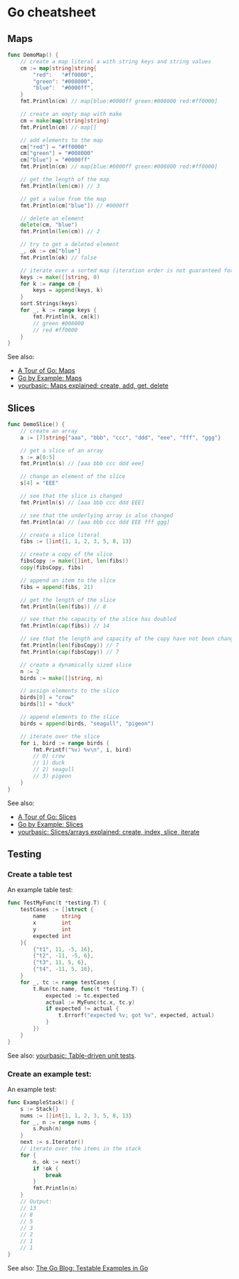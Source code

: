 # Go cheatsheet

## Maps

```go
func DemoMap() {
	// create a map literal a with string keys and string values
	cm := map[string]string{
		"red":   "#ff0000",
		"green": "#008000",
		"blue":  "#0000ff",
	}
	fmt.Println(cm) // map[blue:#0000ff green:#008000 red:#ff0000]

	// create an empty map with make
	cm = make(map[string]string)
	fmt.Println(cm) // map[]

	// add elements to the map
	cm["red"] = "#ff0000"
	cm["green"] = "#008000"
	cm["blue"] = "#0000ff"
	fmt.Println(cm) // map[blue:#0000ff green:#008000 red:#ff0000]

	// get the length of the map
	fmt.Println(len(cm)) // 3

	// get a value from the map
	fmt.Println(cm["blue"]) // #0000ff

	// delete an element
	delete(cm, "blue")
	fmt.Println(len(cm)) // 2

	// try to get a deleted element
	_, ok := cm["blue"]
	fmt.Println(ok) // false

	// iterate over a sorted map (iteration order is not guaranteed for maps)
	keys := make([]string, 0)
	for k := range cm {
		keys = append(keys, k)
	}
	sort.Strings(keys)
	for _, k := range keys {
		fmt.Println(k, cm[k])
		// green #008000
		// red #ff0000
	}
}
```

See also:
* [A Tour of Go: Maps](https://go.dev/tour/moretypes/19)
* [Go by Example: Maps](https://gobyexample.com/maps)
* [yourbasic: Maps explained: create, add, get, delete](https://yourbasic.org/golang/maps-explained/)

## Slices

```go
func DemoSlice() {
	// create an array
	a := [7]string{"aaa", "bbb", "ccc", "ddd", "eee", "fff", "ggg"}

	// get a slice of an array
	s := a[0:5]
	fmt.Println(s) // [aaa bbb ccc ddd eee]

	// change an element of the slice
	s[4] = "EEE"

	// see that the slice is changed
	fmt.Println(s) // [aaa bbb ccc ddd EEE]

	// see that the underlying array is also changed
	fmt.Println(a) // [aaa bbb ccc ddd EEE fff ggg]

	// create a slice literal
	fibs := []int{1, 1, 2, 3, 5, 8, 13}

	// create a copy of the slice
	fibsCopy := make([]int, len(fibs))
	copy(fibsCopy, fibs)

	// append an item to the slice
	fibs = append(fibs, 21)

	// get the length of the slice
	fmt.Println(len(fibs)) // 8

	// see that the capacity of the slice has doubled
	fmt.Println(cap(fibs)) // 14

	// see that the length and capacity of the copy have not been changed
	fmt.Println(len(fibsCopy)) // 7
	fmt.Println(cap(fibsCopy)) // 7

	// create a dynamically sized slice
	n := 2
	birds := make([]string, n)

	// assign elements to the slice
	birds[0] = "crow"
	birds[1] = "duck"

	// append elements to the slice
	birds = append(birds, "seagull", "pigeon")

	// iterate over the slice
	for i, bird := range birds {
		fmt.Printf("%v) %v\n", i, bird)
		// 0) crow
		// 1) duck
		// 2) seagull
		// 3) pigeon
	}
}
```

See also:
* [A Tour of Go: Slices](https://go.dev/tour/moretypes/7)
* [Go by Example: Slices](https://gobyexample.com/slices)
* [yourbasic: Slices/arrays explained: create, index, slice, iterate](https://yourbasic.org/golang/slices-explained/)

## Testing

### Create a table test

An example table test:

```go
func TestMyFunc(t *testing.T) {
	testCases := []struct {
		name     string
		x        int
		y        int
		expected int
	}{
		{"t1", 11, -5, 16},
		{"t2", -11, -5, 6},
		{"t3", 11, 5, 6},
		{"t4", -11, 5, 16},
	}
	for _, tc := range testCases {
		t.Run(tc.name, func(t *testing.T) {
			expected := tc.expected
			actual := MyFunc(tc.x, tc.y)
			if expected != actual {
				t.Errorf("expected %v; got %v", expected, actual)
			}
		})
	}
}
```

See also: [yourbasic: Table-driven unit tests](https://yourbasic.org/golang/table-driven-unit-test/).

### Create an example test:

An example test:

```go
func ExampleStack() {
	s := Stack{}
	nums := []int{1, 1, 2, 3, 5, 8, 13}
	for _, n := range nums {
		s.Push(n)
	}
	next := s.Iterator()
	// iterate over the items in the stack
	for {
		n, ok := next()
		if !ok {
			break
		}
		fmt.Println(n)
	}
	// Output:
	// 13
	// 8
	// 5
	// 3
	// 2
	// 1
	// 1
}
```

See also: [The Go Blog: Testable Examples in Go](https://go.dev/blog/examples)
